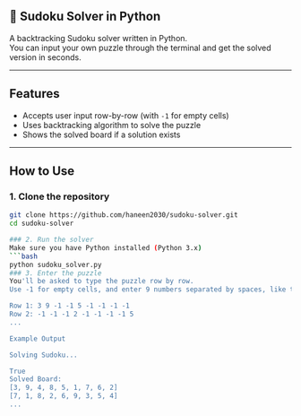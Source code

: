 ## 🧩 Sudoku Solver in Python

A backtracking Sudoku solver written in Python.  
You can input your own puzzle through the terminal and get the solved version in seconds.

---

##  Features

- Accepts user input row-by-row (with `-1` for empty cells)
- Uses backtracking algorithm to solve the puzzle
- Shows the solved board if a solution exists

---

## How to Use

### 1. Clone the repository
```bash
git clone https://github.com/haneen2030/sudoku-solver.git
cd sudoku-solver

### 2. Run the solver
Make sure you have Python installed (Python 3.x)
```bash
python sudoku_solver.py
### 3. Enter the puzzle
You'll be asked to type the puzzle row by row.
Use -1 for empty cells, and enter 9 numbers separated by spaces, like this:

Row 1: 3 9 -1 -1 5 -1 -1 -1 -1
Row 2: -1 -1 -1 2 -1 -1 -1 -1 5
...

Example Output

Solving Sudoku...

True
Solved Board:
[3, 9, 4, 8, 5, 1, 7, 6, 2]
[7, 1, 8, 2, 6, 9, 3, 5, 4]
...


